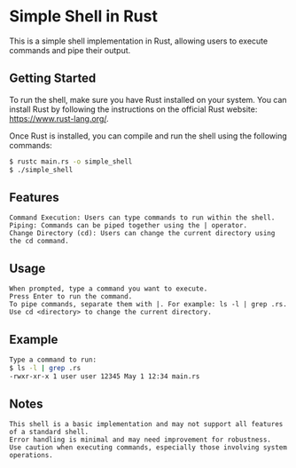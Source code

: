 # Simple Shell in Rust

This is a simple shell implementation in Rust, allowing users to execute commands and pipe their output.

## Getting Started

To run the shell, make sure you have Rust installed on your system. You can install Rust by following the instructions on the official Rust website: https://www.rust-lang.org/.

Once Rust is installed, you can compile and run the shell using the following commands:

```bash
$ rustc main.rs -o simple_shell
$ ./simple_shell
```


## Features

    Command Execution: Users can type commands to run within the shell.
    Piping: Commands can be piped together using the | operator.
    Change Directory (cd): Users can change the current directory using the cd command.

## Usage

    When prompted, type a command you want to execute.
    Press Enter to run the command.
    To pipe commands, separate them with |. For example: ls -l | grep .rs.
    Use cd <directory> to change the current directory.

## Example

```bash
Type a command to run:
$ ls -l | grep .rs
-rwxr-xr-x 1 user user 12345 May 1 12:34 main.rs
```


## Notes

    This shell is a basic implementation and may not support all features of a standard shell.
    Error handling is minimal and may need improvement for robustness.
    Use caution when executing commands, especially those involving system operations.
